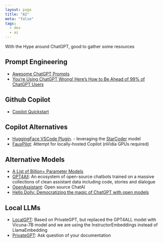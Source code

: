 ```yaml
---
layout: page
title: "AI"
meta: "false"
tags:
  - dev
  - ai
---
```

With the Hype around ChatGPT, good to gather some resources

## Prompt Engineering

- [Awesome ChatGPT Prompts](https://prompts.chat/)
- [You’re Using ChatGPT Wrong! Here’s How to Be Ahead of 99% of ChatGPT Users](https://artificialcorner.com/youre-using-chatgpt-wrong-here-s-how-to-be-ahead-of-99-of-chatgpt-users-886a50dabc54)


## Github Copilot

- [Copilot Quickstart](https://docs.github.com/en/copilot/quickstart)

## Copilot Alternatives

- [HuggingFace VSCode Plugin](https://marketplace.visualstudio.com/items?itemName=HuggingFace.huggingface-vscode). - leveraging the [StarCoder](https://huggingface.co/blog/starcoder) model
- [FauxPilot](https://github.com/fauxpilot/fauxpilot): Attempt for locally-hosted Copilot (nVidia GPUs required)

## Alternative Models

- [A List of Billion+ Parameter Models](https://matt-rickard.com/a-list-of-1-billion-parameter-llms)
- [GPT4All](https://github.com/nomic-ai/gpt4all): An ecosystem of open-source chatbots trained on a massive collections of clean assistant data including code, stories and dialogue
- [OpenAssistant](https://huggingface.co/OpenAssistant): Open source ChatAI
- [Hello Dolly: Democratizing the magic of ChatGPT with open models](https://www.databricks.com/blog/2023/03/24/hello-dolly-democratizing-magic-chatgpt-open-models.html)

## Local LLMs

- [LocalGPT](https://github.com/PromtEngineer/localGPT): Based on PrivateGPT, but replaced the GPT4ALL model with Vicuna-7B model and we are using the InstructorEmbeddings instead of LlamaEmbedding
- [PrivateGPT](https://github.com/imartinez/privateGPT): Ask question of your documentation